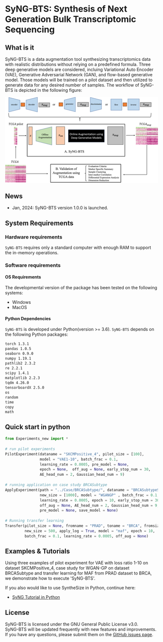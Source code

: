 # SyNG-BTS: Synthesis of Next Generation Bulk Transcriptomic Sequencing

## What is it

SyNG-BTS is a data augmentation tool synthesizing transcriptomics data with realistic distributions without relying on a predefined formula. Three deep generative models are considered, incluing Variational Auto Encoder (VAE), Generative Adversarial Network (GAN), and flow-based generative model. Those models will be trained on a pilot dataset and then utilized to generate data for any desired number of samples. The workflow of SyNG-BTS is depicted in the following figure:

<p align="center">
  <img src="./pics/sygn-bts-workflow.jpg" width = "1000" alt="method" align=center />
</p>

## News 
* Jan, 2024: SyNG-BTS version 1.0.0 is launched.

## System Requirements
### Hardware requirements
`SyNG-BTS` requires only a standard computer with enough RAM to support the in-memory operations. 

### Software requirements
#### OS Requirements
The developmental version of the package has been tested on the following systems:
+ Windows
+ MacOS
 
  
#### Python Dependencies
`SyNG-BTS` is developed under Python(version >= 3.6). 
`SyNG-BTS` depends on the following Python packages:

    torch 1.3.1
    pandas 1.0.5
    seaborn 0.9.0
    numpy 1.19.1
    pathlib2 2.3.2
    re 2.2.1
    scipy 1.4.1
    matplotlib 2.2.3
    tqdm 4.26.0
    tensorboardX 2.5.0
    os
    random
    time
    copy
    math

## Quick start in python
```python
from Experiments_new import *

# run pilot experiments
PilotExperiment(dataname = "SKCMPositive_4", pilot_size = [100],
                model = "VAE1-10", batch_frac = 0.1, 
                learning_rate = 0.0005, pre_model = None,
                epoch = None,  off_aug = None, early_stop_num = 30,
                AE_head_num = 2, Gaussian_head_num = 9)

# running application on case study BRCASubtype
ApplyExperiment(path = "../Case/BRCASubtype/", dataname = "BRCASubtypeSel", apply_log = True, 
                new_size = [1000], model = "WGANGP" , batch_frac = 0.1, 
                learning_rate = 0.0005, epoch = 10, early_stop_num = 30, 
                off_aug = None, AE_head_num = 2, Gaussian_head_num = 9, 
                pre_model = None, save_model = None)

# Running transfer learning
Transfer(pilot_size = None, fromname = "PRAD", toname = "BRCA", fromsize = 551, 
         new_size = 500, apply_log = True, model = "maf", epoch = 10,
         batch_frac = 0.1, learning_rate = 0.0005, off_aug = None)
```

## Examples & Tutorials
Using three examples of pilot experiment for VAE with loss ratio 1-10 on dataset SKCMPositive_4, case study for WGAN-GP on dataset BRCASubtype and transfer learning for MAF from PRAD dataset to BRCA,  we demonstrate how to execute 'SyNG-BTS'. <br>

If you also would like to use SyntheSize in Python, continue here:
+ [SyNG Tutorial in Python](https://github.com/LXQin/SyNG-BTS/blob/main/SyNG-BTS/Python/Experiments_run.ipynb)


<!--## How to Cite SyNG-BTS (unfinished)
Please cite the following manuscript:
>Supervised learning of high-confidence phenotypic subpopulations from single-cell data. Nature Machine Intelligence (2023). https://doi.org/10.1038/s42256-023-00656-y. <br>
Tao Ren, Canping Chen, Alexey V. Danilov, Susan Liu, Xiangnan Guan, Shunyi Du, Xiwei Wu, Mara H. Sherman, Paul T. Spellman, Lisa M. Coussens, Andrew C. Adey, Gordon B. Mills, Ling-Yun Wu and Zheng Xia -->


## License
SyNG-BTS is licensed under the GNU General Public License v3.0. <br>
SyNG-BTS will be updated frequently with new features and improvements. If you have any questions, please submit them on the [GitHub issues page](https://github.com/LXQin/SyNG-BTS/issues).

